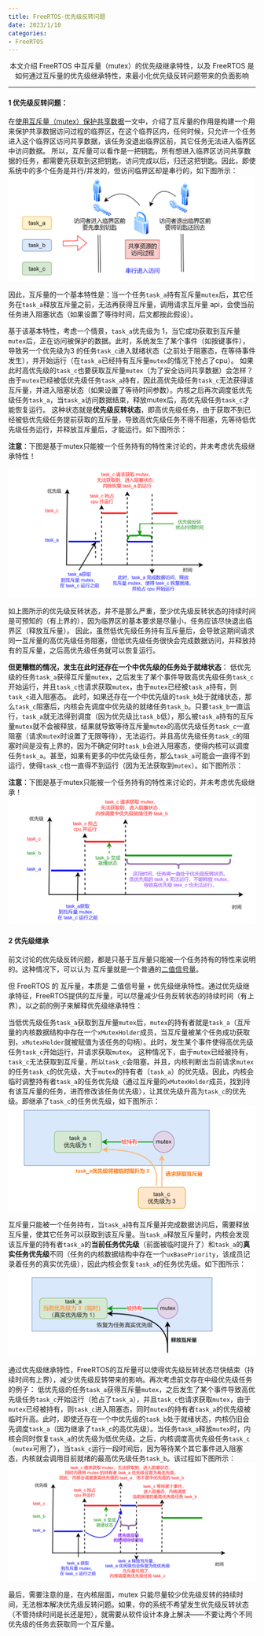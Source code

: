 ```yaml
---
title: FreeRTOS-优先级反转问题
date: 2023/1/10
categories: 
- FreeRTOS
---
```


<center>
本文介绍 FreeRTOS 中互斥量（mutex）的优先级继承特性，以及 FreeRTOS 是如何通过互斥量的优先级继承特性，来最小化优先级反转问题带来的负面影响
</center>

<!--more-->

***

#### 1 优先级反转问题：

在[使用互斥量（mutex）保护共享数据](https://fengxun2017.github.io/2023/01/03/FreeRTOS-mutex/)一文中，介绍了互斥量的作用是构建一个用来保护共享数据访问过程的临界区，在这个临界区内，任何时候，只允许一个任务进入这个临界区访问共享数据，该任务没退出临界区前，其它任务无法进入临界区中访问数据。
所以，互斥量可以看作是一把钥匙，所有想进入临界区访问共享数据的任务，都需要先获取到这把钥匙，访问完成以后，归还这把钥匙。因此，即使系统中的多个任务是并行/并发的，但访问临界区却是串行的，如下图所示：
![](./FreeRTOS-priority-inversion/lock.png)


因此，互斥量的一个基本特性是：当一个任务`task_a`持有互斥量`mutex`后，其它任务在`task_a`释放互斥量之前，无法再获得互斥量，调用请求互斥量 api，会使当前任务进入阻塞状态（如果设置了等待时间，后文都按此假设）。

基于该基本特性，考虑一个情景，`task_a`优先级为 1，当它成功获取到互斥量`mutex`后，正在访问被保护的数据。此时，系统发生了某个事件（如按键事件），导致另一个优先级为3 的任务`task_c`进入就绪状态（之前处于阻塞态，在等待事件发生），并开始运行（在`task_a`已经持有互斥量`mutex`的情况下抢占了cpu）。
如果此时高优先级的`task_c`也要获取互斥量`mutex`（为了安全访问共享数据）会怎样？ 由于`mutex`已经被低优先级任务`task_a`持有，因此高优先级任务`task_c`无法获得该互斥量，并进入阻塞状态（如果设置了等待时间参数）。内核之后再次调度低优先级任务`task_a`，当`task_a`访问数据结束，释放mutex后，高优先级任务`task_c`才能恢复运行。
这种状态就是**优先级反转状态**，即高优先级任务，由于获取不到已经被低优先级任务提前获取的互斥量，导致高优先级任务不得不阻塞，先等待低优先级任务运行，并释放互斥量后，才能运行。如下图所示：

**注意**：下图是基于mutex只能被一个任务持有的特性来讨论的，并未考虑优先级继承特性！

![](./FreeRTOS-priority-inversion/inversion.png)

如上图所示的优先级反转状态，并不是那么严重，至少优先级反转状态的持续时间是可预知的（有上界的），因为临界区的基本要求是尽量小，任务应该尽快退出临界区（释放互斥量）。
因此，虽然低优先级任务持有互斥量后，会导致这期间请求同一互斥量的高优先级任务阻塞，但低优先级任务很快会完成数据访问，并释放持有的互斥量，之后高优先级任务就可以恢复运行。



**但更糟糕的情况，发生在此时还存在一个中优先级的任务处于就绪状态**：
低优先级的任务`task_a`获得互斥量`mutex`，之后发生了某个事件导致高优先级任务`task_c`开始运行，并且`task_c`也请求获取`mutex`，由于`mutex`已经被`task_a`持有，则`task_c`进入阻塞态。
此时，如果还存在一个中优先级的`task_b`处于就绪状态，那么`task_c`阻塞后，内核会先调度中优先级的就绪任务`task_b`。只要`task_b`一直运行，`task_a`就无法得到调度（因为优先级比`task_b`低），那么被`task_a`持有的互斥量`mutex`就不会被释放，结果就导致等待互斥量`mutex`的高优先级任务`task_c`一直阻塞（请求`mutex`时设置了无限等待），无法运行。并且高优先级任务`task_c`的阻塞时间是没有上界的，因为不确定何时`task_b`会进入阻塞态，使得内核可以调度任务`task_a`。甚至，如果有更多的中优先级任务，那么`task_a`可能会一直得不到运行，使得`task_c`也一直得不到运行（因为无法获取到`mutex`）。如下图所示：

**注意**：下图是基于mutex只能被一个任务持有的特性来讨论的，并未考虑优先级继承！
![](./FreeRTOS-priority-inversion/inversion-2.png)



#### 2 优先级继承

前文讨论的优先级反转问题，都是只基于互斥量只能被一个任务持有的特性来说明的。这种情况下，可以认为 互斥量就是一个普通的[二值信号量](https://fengxun2017.github.io/2022/12/15/FreeRTOS-use-binary-semaphore/)。

但 FreeRTOS 的 互斥量，本质是 二值信号量 + 优先级继承特性。通过优先级继承特征，FreeRTOS提供的互斥量，可以尽量减少任务反转状态的持续时间（有上界）。以之前的例子来解释优先级继承特性：

当低优先级任务`task_a`获取到互斥量`mutex`后，`mutex`的持有者就是`task_a`（互斥量的内核数据结构中存在一个`xMutexHolder`成员，当互斥量被某个任务成功获取到，`xMutexHolder`就被赋值为该任务的句柄）。此时，发生某个事件使得高优先级任务`task_c`开始运行，并请求获取`mutex`。
这种情况下，由于`mutex`已经被持有，`task_c`无法获取到互斥量，所以`task_c`会阻塞。并且，内核判断出当前请求`mutex`的任务`task_c`的优先级，大于`mutex`的持有者（`task_a`）的优先级。因此，内核会临时调整持有者`task_a`的任务优先级（通过互斥量的`xMutexHolder`成员，找到持有该互斥量的任务，进而修改该任务优先级），让其优先级升高为`task_c`的优先级。即继承了`task_c`的任务优先级，如下图所示：
![](./FreeRTOS-priority-inversion/inherit.png)

互斥量只能被一个任务持有，当`task_a`持有互斥量并完成数据访问后，需要释放互斥量，使其它任务可以获取到该互斥量。当`task_a`释放互斥量时，内核会发现该互斥量的持有者`task_a`的**当前任务优先级**（前面被临时提升了）和`task_a`的**真实任务优先级**不同（任务的内核数据结构中存在一个`uxBasePriority`，该成员记录着任务的真实优先级），因此内核会恢复`task_a`的任务优先级。如下图所示：
![](./FreeRTOS-priority-inversion/disinherit.png)

通过优先级继承特性，FreeRTOS的互斥量可以使得优先级反转状态尽快结束（持续时间有上界），减少优先级反转带来的影响。再次考虑前文存在中级优先级任务的例子：
低优先级的任务`task_a`获得互斥量`mutex`，之后发生了某个事件导致高优先级任务`task_c`开始运行（抢占了`task_a`），并且`task_c`也请求获取`mutex`，由于`mutex`已经被持有，则`task_c`进入阻塞态，同时`mutex`的持有者`task_a`的优先级被临时升高。此时，即使还存在一个中优先级的`task_b`处于就绪状态，内核仍旧会先调度`task_a`（因为继承了`task_c`的高优先级）。当任务`task_a`释放`mutex`时，内核会同时恢复`task_a`的优先级为低优先级。之后，内核调度高优先级任务`task_c`（`mutex`可用了），当`task_c`运行一段时间后，因为等待某个其它事件进入阻塞态，内核就会调用目前就绪的最高优先级任务`task_b`。该过程如下图所示：
![](./FreeRTOS-priority-inversion/inversion-3.png)


最后，需要注意的是，在内核层面，mutex 只能尽量较少优先级反转的持续时间，无法根本解决优先级反转问题。如果，你的系统不希望发生优先级反转状态（不管持续时间是长还是短），就需要从软件设计本身上解决——不要让两个不同优先级的任务去获取同一个互斥量。






